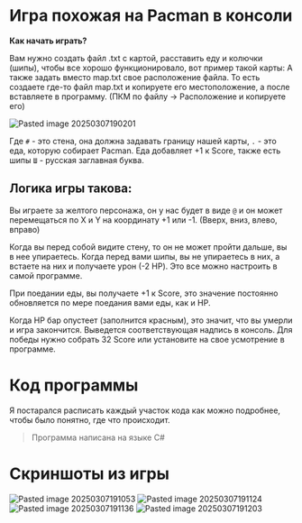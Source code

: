 # Игра похожая на Pacman в консоли

**Как начать играть?**

Вам нужно создать файл .txt с картой, расставить еду и колючки (шипы), чтобы все хорошо функционировало, вот пример такой карты:
А также задать вместо map.txt свое расположение файла. То есть создаете где-то файл map.txt и копируете его местоположение, а после вставляете в программу. (ПКМ по файлу -> Расположение и копируете его)

![Pasted image 20250307190201](https://github.com/user-attachments/assets/55655e52-0d95-4fde-b30b-94f6d570c96c)

Где `#` - это стена, она должна задавать границу нашей карты, `.` - это еда, которую собирает Pacman. Еда добавляет +1 к Score, также есть шипы `Ш` - русская заглавная буква.

## Логика игры такова:
Вы играете за желтого персонажа, он у нас будет в виде `@` и  он может перемещаться по X и Y на координату +1 или -1. (Вверх, вниз, влево, вправо)

Когда вы перед собой видите стену, то он не может пройти дальше, вы в нее упираетесь. Когда перед вами шипы, вы не упираетесь в них, а встаете на них и получаете урон (-2 HP). Это все можно настроить в самой программе.

При поедании еды, вы получаете +1 к Score, это значение постоянно обновляется по мере поедания вами еды, как и HP.

Когда HP бар опустеет (заполнится красным), это значит, что вы умерли и игра закончится. Выведется соответствующая надпись в консоль. Для победы нужно собрать 32 Score или установите на свое усмотрение в программе.

# Код программы

Я постарался расписать каждый участок кода как можно подробнее, чтобы было понятно, где что происходит.

> Программа написана на языке C#


# Скриншоты из игры
![Pasted image 20250307191053](https://github.com/user-attachments/assets/f86bb731-bc10-4c3d-9eb5-2abbd1dc4b5b)
![Pasted image 20250307191124](https://github.com/user-attachments/assets/a02a357e-a123-4bf2-b4e7-68d47dc9bbad)
![Pasted image 20250307191136](https://github.com/user-attachments/assets/c7155257-48aa-4381-8404-10f6cd662c95)
![Pasted image 20250307191203](https://github.com/user-attachments/assets/9c96c8e4-f005-4afb-ac21-55c5f76b8e93)
